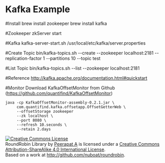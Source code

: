 Kafka Example
====
#Install
    brew install zookeeper
    brew install kafka
    
#Zookeeper
    zkServer start
    
#Kafka
    kafka-server-start.sh /usr/local/etc/kafka/server.properties

#Create Topic
    bin/kafka-topics.sh --create --zookeeper localhost:2181 --replication-factor 1 --partitions 10 --topic test

#List Topic
    bin/kafka-topics.sh --list --zookeeper localhost:2181
    
#Reference
    http://kafka.apache.org/documentation.html#quickstart
    
#Monitor
    Download KafkaOffsetMonitor from Github (https://github.com/quantifind/KafkaOffsetMonitor)
    
    java -cp KafkaOffsetMonitor-assembly-0.2.1.jar \
         com.quantifind.kafka.offsetapp.OffsetGetterWeb \
         --offsetStorage zookeeper
         --zk localhost \
         --port 8080 \
         --refresh 10.seconds \
         --retain 2.days
    

<a rel="license" href="http://creativecommons.org/licenses/by-sa/4.0/"><img alt="Creative Commons License" style="border-width:0" src="https://i.creativecommons.org/l/by-sa/4.0/88x31.png" /></a><br />
<span xmlns:dct="http://purl.org/dc/terms/" property="dct:title">RoundRobin Library</span> by <a xmlns:cc="http://creativecommons.org/ns#" href="http://thjug.com" property="cc:attributionName" rel="cc:attributionURL">Peerapat A</a> is licensed under a <a rel="license" href="http://creativecommons.org/licenses/by-sa/4.0/">Creative Commons Attribution-ShareAlike 4.0 International License</a>.<br />Based on a work at <a xmlns:dct="http://purl.org/dc/terms/" href="http://github.com/nuboat/roundrobin" rel="dct:source">http://github.com/nuboat/roundrobin</a>.
